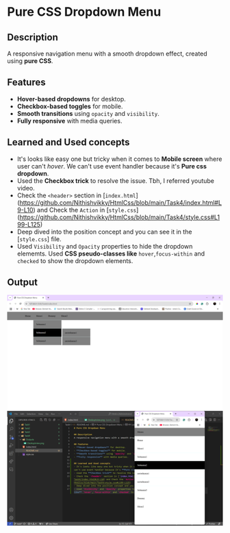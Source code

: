 # Pure CSS Dropdown Menu

## Description
A responsive navigation menu with a smooth dropdown effect, created using **pure CSS**.

## Features
- **Hover-based dropdowns** for desktop.
- **Checkbox-based toggles** for mobile.
- **Smooth transitions** using `opacity` and `visibility`.
- **Fully responsive** with media queries.

## Learned and Used concepts
- It's looks like easy one but tricky when it comes to **Mobile screen** where user can't *hover*. We can't use event handler because it's **Pure css dropdown**.
- Used the **Checkbox trick** to resolve the issue. Tbh, I referred youtube video.
- Check the `<header>` section in [`index.html`] (https://github.com/Nithishvikky/HtmlCss/blob/main/Task4/index.html#L9-L10) and Check the `Action` in [`style.css`] (https://github.com/Nithishvikky/HtmlCss/blob/main/Task4/style.css#L199-L125)
- Deep dived into the position concept and you can see it in the [`style.css`] file.
- Used `Visibility` and `Opacity` properties to hide the dropdown elememts. Used **CSS pseudo-classes like** `hover`,`focus-within` and `checked` to show the dropdown elements.

## Output

![Menu bar when hovering in Deskopt View](Outputs/Deskoptview.png)
![Menu bar when clicking in Mobile View](Outputs/Mobileview.png)